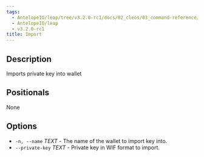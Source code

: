 ```yaml
---
tags:
  - AntelopeIO/leap/tree/v3.2.0-rc1/docs/02_cleos/03_command-reference/wallet/import.md
  - AntelopeIO/leap
  - v3.2.0-rc1
title: Import
---
```

## Description
Imports private key into wallet

## Positionals
None

## Options
- `-n, --name` _TEXT_ - The name of the wallet to import key into.
- `--private-key` _TEXT_ - Private key in WIF format to import.
